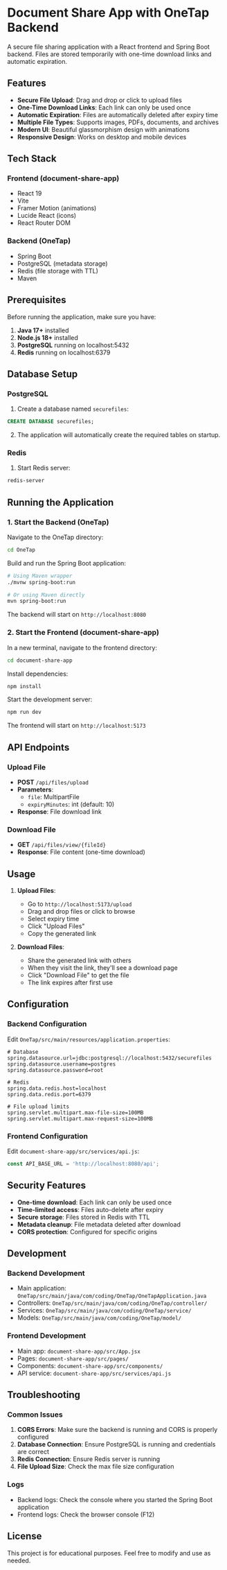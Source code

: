 # Document Share App with OneTap Backend

A secure file sharing application with a React frontend and Spring Boot backend. Files are stored temporarily with one-time download links and automatic expiration.

## Features

- **Secure File Upload**: Drag and drop or click to upload files
- **One-Time Download Links**: Each link can only be used once
- **Automatic Expiration**: Files are automatically deleted after expiry time
- **Multiple File Types**: Supports images, PDFs, documents, and archives
- **Modern UI**: Beautiful glassmorphism design with animations
- **Responsive Design**: Works on desktop and mobile devices

## Tech Stack

### Frontend (document-share-app)
- React 19
- Vite
- Framer Motion (animations)
- Lucide React (icons)
- React Router DOM

### Backend (OneTap)
- Spring Boot
- PostgreSQL (metadata storage)
- Redis (file storage with TTL)
- Maven

## Prerequisites

Before running the application, make sure you have:

1. **Java 17+** installed
2. **Node.js 18+** installed
3. **PostgreSQL** running on localhost:5432
4. **Redis** running on localhost:6379

## Database Setup

### PostgreSQL
1. Create a database named `securefiles`:
```sql
CREATE DATABASE securefiles;
```

2. The application will automatically create the required tables on startup.

### Redis
1. Start Redis server:
```bash
redis-server
```

## Running the Application

### 1. Start the Backend (OneTap)

Navigate to the OneTap directory:
```bash
cd OneTap
```

Build and run the Spring Boot application:
```bash
# Using Maven wrapper
./mvnw spring-boot:run

# Or using Maven directly
mvn spring-boot:run
```

The backend will start on `http://localhost:8080`

### 2. Start the Frontend (document-share-app)

In a new terminal, navigate to the frontend directory:
```bash
cd document-share-app
```

Install dependencies:
```bash
npm install
```

Start the development server:
```bash
npm run dev
```

The frontend will start on `http://localhost:5173`

## API Endpoints

### Upload File
- **POST** `/api/files/upload`
- **Parameters**: 
  - `file`: MultipartFile
  - `expiryMinutes`: int (default: 10)
- **Response**: File download link

### Download File
- **GET** `/api/files/view/{fileId}`
- **Response**: File content (one-time download)

## Usage

1. **Upload Files**:
   - Go to `http://localhost:5173/upload`
   - Drag and drop files or click to browse
   - Select expiry time
   - Click "Upload Files"
   - Copy the generated link

2. **Download Files**:
   - Share the generated link with others
   - When they visit the link, they'll see a download page
   - Click "Download File" to get the file
   - The link expires after first use

## Configuration

### Backend Configuration
Edit `OneTap/src/main/resources/application.properties`:

```properties
# Database
spring.datasource.url=jdbc:postgresql://localhost:5432/securefiles
spring.datasource.username=postgres
spring.datasource.password=root

# Redis
spring.data.redis.host=localhost
spring.data.redis.port=6379

# File upload limits
spring.servlet.multipart.max-file-size=100MB
spring.servlet.multipart.max-request-size=100MB
```

### Frontend Configuration
Edit `document-share-app/src/services/api.js`:

```javascript
const API_BASE_URL = 'http://localhost:8080/api';
```

## Security Features

- **One-time download**: Each link can only be used once
- **Time-limited access**: Files auto-delete after expiry
- **Secure storage**: Files stored in Redis with TTL
- **Metadata cleanup**: File metadata deleted after download
- **CORS protection**: Configured for specific origins

## Development

### Backend Development
- Main application: `OneTap/src/main/java/com/coding/OneTap/OneTapApplication.java`
- Controllers: `OneTap/src/main/java/com/coding/OneTap/controller/`
- Services: `OneTap/src/main/java/com/coding/OneTap/service/`
- Models: `OneTap/src/main/java/com/coding/OneTap/model/`

### Frontend Development
- Main app: `document-share-app/src/App.jsx`
- Pages: `document-share-app/src/pages/`
- Components: `document-share-app/src/components/`
- API service: `document-share-app/src/services/api.js`

## Troubleshooting

### Common Issues

1. **CORS Errors**: Make sure the backend is running and CORS is properly configured
2. **Database Connection**: Ensure PostgreSQL is running and credentials are correct
3. **Redis Connection**: Ensure Redis server is running
4. **File Upload Size**: Check the max file size configuration

### Logs
- Backend logs: Check the console where you started the Spring Boot application
- Frontend logs: Check the browser console (F12)

## License

This project is for educational purposes. Feel free to modify and use as needed.
